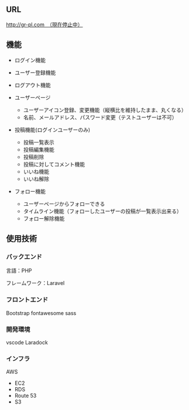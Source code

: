 ## URL
http://gr-pl.com　（現在停止中）

## 機能
- ログイン機能
- ユーザー登録機能
- ログアウト機能

- ユーザーページ
  - ユーザーアイコン登録、変更機能（縦横比を維持したまま、丸くなる）
  - 名前、メールアドレス、パスワード変更（テストユーザーは不可）

- 投稿機能(ログインユーザーのみ)
  - 投稿一覧表示
  - 投稿編集機能
  - 投稿削除
  - 投稿に対してコメント機能
  - いいね機能
  - いいね解除

- フォロー機能
  - ユーザーページからフォローできる
  - タイムライン機能（フォローしたユーザーの投稿が一覧表示出来る）
  - フォロー解除機能


## 使用技術
### バックエンド
言語：PHP

フレームワーク：Laravel

### フロントエンド
Bootstrap
fontawesome
sass
### 開発環境
vscode Laradock
### インフラ
AWS
- EC2
- RDS
- Route 53
- S3
